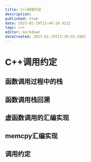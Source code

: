 ```yaml
---
title: C++调用约定
description: 
published: true
date: 2023-02-19T13:44:19.421Z
tags: c++
editor: markdown
dateCreated: 2023-02-19T13:38:55.590Z
---
```


# C++调用约定

## 函数调用过程中的栈

## 函数调用栈回溯

## 虚函数调用的汇编实现

## memcpy汇编实现

## 调用约定